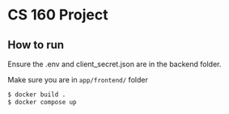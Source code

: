 # CS 160 Project

## How to run
Ensure the .env and client_secret.json are in the backend folder.

Make sure you are in `app/frontend/` folder

```sh
$ docker build .
$ docker compose up
```

